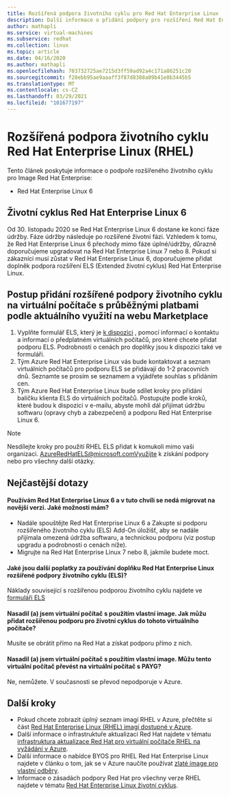 ```yaml
---
title: Rozšířená podpora životního cyklu pro Red Hat Enterprise Linux
description: Další informace o přidání podpory pro rozšíření Red Hat Enterprise Extended životní cyklus
author: mathapli
ms.service: virtual-machines
ms.subservice: redhat
ms.collection: linux
ms.topic: article
ms.date: 04/16/2020
ms.author: mathapli
ms.openlocfilehash: 703732725ae7215d3ff59ad92a4c171a86251c20
ms.sourcegitcommit: f28ebb95ae9aaaff3f87d8388a09b41e0b3445b5
ms.translationtype: MT
ms.contentlocale: cs-CZ
ms.lasthandoff: 03/29/2021
ms.locfileid: "101677197"
---
```

# <a name="red-hat-enterprise-linux-rhel-extended-lifecycle-support"></a>Rozšířená podpora životního cyklu Red Hat Enterprise Linux (RHEL)
Tento článek poskytuje informace o podpoře rozšířeného životního cyklu pro Image Red Hat Enterprise:
* Red Hat Enterprise Linux 6  

## <a name="red-hat-enterprise-linux-6-lifecycle"></a>Životní cyklus Red Hat Enterprise Linux 6
Od 30. listopadu 2020 se Red Hat Enterprise Linux 6 dostane ke konci fáze údržby. Fáze údržby následuje po rozšířené životní fázi. Vzhledem k tomu, že Red Hat Enterprise Linux 6 přechody mimo fáze úplné/údržby, důrazně doporučujeme upgradovat na Red Hat Enterprise Linux 7 nebo 8. Pokud si zákazníci musí zůstat v Red Hat Enterprise Linux 6, doporučujeme přidat doplněk podpora rozšíření ELS (Extended životní cyklus) Red Hat Enterprise Linux.

## <a name="steps-to-add-extended-lifecycle-support-on-marketplace-pay-as-you-go-vms"></a>Postup přidání rozšířené podpory životního cyklu na virtuální počítače s průběžnými platbami podle aktuálního využití na webu Marketplace
1. Vyplňte formulář ELS, který je [k dispozici](https://aka.ms/els-form) , pomocí informací o kontaktu a informací o předplatném virtuálních počítačů, pro které chcete přidat podporu ELS. Podrobnosti o cenách pro doplňky jsou k dispozici také ve formuláři.
1. Tým Azure Red Hat Enterprise Linux vás bude kontaktovat a seznam virtuálních počítačů pro podporu ELS se přidávají do 1-2 pracovních dnů. Seznamte se prosím se seznamem a vyjádřete souhlas s přidáním cen.
1. Tým Azure Red Hat Enterprise Linux bude sdílet kroky pro přidání balíčku klienta ELS do virtuálních počítačů. Postupujte podle kroků, které budou k dispozici v e-mailu, abyste mohli dál přijímat údržbu softwaru (opravy chyb a zabezpečení) a podporu Red Hat Enterprise Linux 6.

> [!Note]
> Nesdílejte kroky pro použití RHEL ELS přidat k komukoli mimo vaši organizaci. AzureRedHatELS@microsoft.comVyužijte k získání podpory nebo pro všechny další otázky.

## <a name="frequently-asked-questions"></a>Nejčastější dotazy

#### <a name="im-running-red-hat-enterprise-linux-6-and-cant-migrate-to-a-later-version-at-this-time-what-options-do-i-have"></a>Používám Red Hat Enterprise Linux 6 a v tuto chvíli se nedá migrovat na novější verzi. Jaké možnosti mám?
* Nadále spouštějte Red Hat Enterprise Linux 6 a Zakupte si podporu rozšířeného životního cyklu (ELS) Add-On úložišť, aby se nadále přijímala omezená údržba softwaru, a technickou podporu (viz postup upgradu a podrobnosti o cenách níže).
* Migrujte na Red Hat Enterprise Linux 7 nebo 8, jakmile budete moct.

#### <a name="what-is-the-additional-charge-for-using-red-hat-enterprise-linux-extended-life-cycle-support-els-add-on"></a>Jaké jsou další poplatky za používání doplňku Red Hat Enterprise Linux rozšířené podpory životního cyklu (ELS)?
Náklady související s rozšířenou podporou životního cyklu najdete ve [formuláři ELS](https://aka.ms/els-form)

#### <a name="ive-deployed-a-vm-by-using-custom-image-how-can-i-add-extended-lifecycle-support-to-this-vm"></a>Nasadil (a) jsem virtuální počítač s použitím vlastní image. Jak můžu přidat rozšířenou podporu pro životní cyklus do tohoto virtuálního počítače?
Musíte se obrátit přímo na Red Hat a získat podporu přímo z nich.

#### <a name="ive-deployed-a-vm-by-using-custom-image-can-i-convert-this-vm-to-a-payg-vm"></a>Nasadil (a) jsem virtuální počítač s použitím vlastní image. Můžu tento virtuální počítač převést na virtuální počítač s PAYG?
Ne, nemůžete. V současnosti se převod nepodporuje v Azure.


## <a name="next-steps"></a>Další kroky

* Pokud chcete zobrazit úplný seznam imagí RHEL v Azure, přečtěte si část [Red Hat Enterprise Linux (RHEL) imagí dostupné v Azure](./redhat-imagelist.md).
* Další informace o infrastruktuře aktualizací Red Hat najdete v tématu [infrastruktura aktualizace Red Hat pro virtuální počítače RHEL na vyžádání v Azure](./redhat-rhui.md).
* Další informace o nabídce BYOS pro RHEL Red Hat Enterprise Linux najdete v článku o tom, jak se v Azure naučíte používat [zlaté image pro vlastní odběry](./byos.md).
* Informace o zásadách podpory Red Hat pro všechny verze RHEL najdete v tématu [Red Hat Enterprise Linux životní cyklus](https://access.redhat.com/support/policy/updates/errata).
